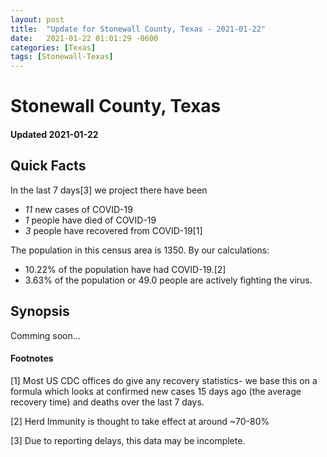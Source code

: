 ```yaml
---
layout: post
title:  "Update for Stonewall County, Texas - 2021-01-22"
date:   2021-01-22 01:01:29 -0600
categories: [Texas]
tags: [Stonewall-Texas]
---
```


# Stonewall County, Texas
#### Updated 2021-01-22

## Quick Facts

In the last 7 days[3] we project there have been
- *11* new cases of COVID-19
- *1* people have died of COVID-19
- *3* people have recovered from COVID-19[1]

The population in this census area is 1350. By our calculations:
- 10.22% of the population have had COVID-19.[2]
- 3.63% of the population or 49.0 people are actively fighting the virus.

## Synopsis

Comming soon...


#### Footnotes

[1] Most US CDC offices do give any recovery statistics- we base this on a formula which looks at confirmed new cases
15 days ago (the average recovery time) and deaths over the last 7 days.

[2] Herd Immunity is thought to take effect at around ~70-80%

[3] Due to reporting delays, this data may be incomplete.
 
    